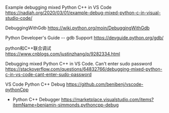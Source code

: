 
Example debugging mixed Python C++ in VS Code https://nadiah.org/2020/03/01/example-debug-mixed-python-c-in-visual-studio-code/

DebuggingWithGdb https://wiki.python.org/moin/DebuggingWithGdb

Python Developer's Guide -- gdb Support https://devguide.python.org/gdb/

python和C++联合调试 https://www.cnblogs.com/justinzhang/p/9282334.html

Debugging mixed Python C++ in VS Code. Can't enter sudo password https://stackoverflow.com/questions/64832766/debugging-mixed-python-c-in-vs-code-cant-enter-sudo-password

VS Code Python C++ Debug https://github.com/benibenj/vscode-pythonCpp
- Python C++ Debugger https://marketplace.visualstudio.com/items?itemName=benjamin-simmonds.pythoncpp-debug
